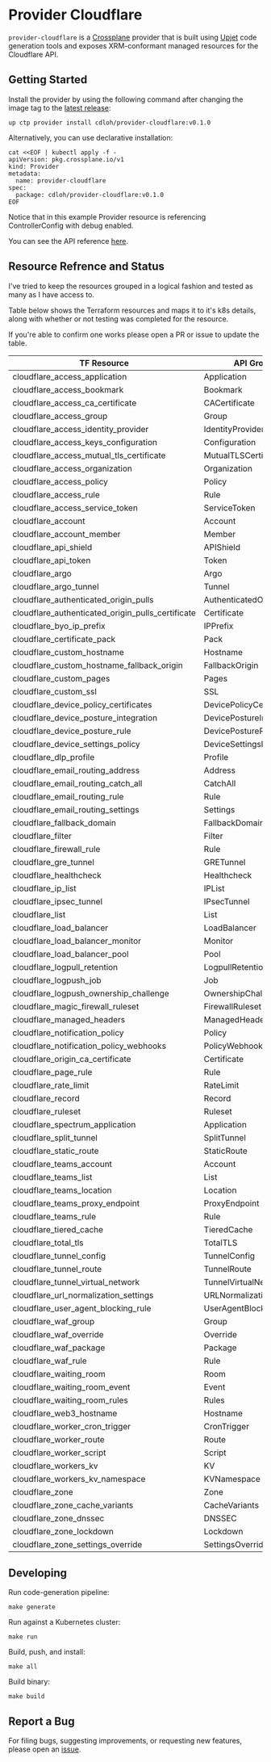 # Provider Cloudflare

`provider-cloudflare` is a [Crossplane](https://crossplane.io/) provider that
is built using [Upjet](https://github.com/upbound/upjet) code
generation tools and exposes XRM-conformant managed resources for the
Cloudflare API.

## Getting Started

Install the provider by using the following command after changing the image tag
to the [latest release](https://marketplace.upbound.io/providers/cdloh/provider-cloudflare):
```
up ctp provider install cdloh/provider-cloudflare:v0.1.0
```

Alternatively, you can use declarative installation:
```
cat <<EOF | kubectl apply -f -
apiVersion: pkg.crossplane.io/v1
kind: Provider
metadata:
  name: provider-cloudflare
spec:
  package: cdloh/provider-cloudflare:v0.1.0
EOF
```

Notice that in this example Provider resource is referencing ControllerConfig with debug enabled.

You can see the API reference [here](https://doc.crds.dev/github.com/cdloh/provider-cloudflare).

## Resource Refrence and Status

I've tried to keep the resources grouped in a logical fashion and tested as many as I have access to.

Table below shows the Terraform resources and maps it to it's k8s details, along with whether or not testing was completed for the resource.

If you're able to confirm one works please open a PR or issue to update the table.

| TF Resource | API Group | API Version | Kind | Tested |
| ---         | ---       | ---  | ---         | ---    |
| cloudflare_access_application | Application | access.cloudflare.upbound.io | v1alpha1 | ❌ |
| cloudflare_access_bookmark | Bookmark | access.cloudflare.upbound.io | v1alpha1 | ❌ |
| cloudflare_access_ca_certificate | CACertificate | access.cloudflare.upbound.io | v1alpha1 | ❌ |
| cloudflare_access_group | Group | access.cloudflare.upbound.io | v1alpha1 | ❌ |
| cloudflare_access_identity_provider | IdentityProvider | access.cloudflare.upbound.io | v1alpha1 | ❌ |
| cloudflare_access_keys_configuration | Configuration | access.cloudflare.upbound.io | v1alpha1 | ❌ |
| cloudflare_access_mutual_tls_certificate | MutualTLSCertificate | access.cloudflare.upbound.io | v1alpha1 | ❌ |
| cloudflare_access_organization | Organization | access.cloudflare.upbound.io | v1alpha1 | ❌ |
| cloudflare_access_policy | Policy | access.cloudflare.upbound.io | v1alpha1 | ❌ |
| cloudflare_access_rule | Rule | access.cloudflare.upbound.io | v1alpha1 | ❌ |
| cloudflare_access_service_token | ServiceToken | access.cloudflare.upbound.io | v1alpha1 | ❌ |
| cloudflare_account  | Account | account.cloudflare.upbound.io | v1alpha1 | ✅ |
| cloudflare_account_member | Member | account.cloudflare.upbound.io | v1alpha1 | ✅ |
| cloudflare_api_shield | APIShield | apishield.cloudflare.upbound.io | v1alpha1 | ✅ |
| cloudflare_api_token | Token | account.cloudflare.upbound.io | v1alpha1 | ✅ |
| cloudflare_argo | Argo | argo.cloudflare.upbound.io | v1alpha1 | ✅ |
| cloudflare_argo_tunnel | Tunnel | argo.cloudflare.upbound.io | v1alpha1 | ✅ |
| cloudflare_authenticated_origin_pulls | AuthenticatedOriginsPulls | authenticatedoriginpulls.cloudflare.upbound.io | v1alpha1 | ✅ |
| cloudflare_authenticated_origin_pulls_certificate | Certificate | authenticatedoriginpulls.cloudflare.upbound.io | v1alpha1 | ✅ |
| cloudflare_byo_ip_prefix | IPPrefix | IPPrefix | v1alpha1 | ❌ |
| cloudflare_certificate_pack | Pack | certificate.cloudflare.upbound.io | v1alpha1 | ✅ |
| cloudflare_custom_hostname | Hostname | customhostname.cloudflare.upbound.io | v1alpha1 | ✅ |
| cloudflare_custom_hostname_fallback_origin | FallbackOrigin | customhostname.cloudflare.upbound.io | v1alpha1 | ✅ |
| cloudflare_custom_pages | Pages | custom.cloudflare.upbound.io | v1alpha1 | ✅ |
| cloudflare_custom_ssl | SSL | custom.cloudflare.upbound.io | v1alpha1 | ✅ |
| cloudflare_device_policy_certificates | DevicePolicyCertificates | warp.cloudflare.upbound.io | v1alpha1 | ❌ |
| cloudflare_device_posture_integration | DevicePostureIntegration | warp.cloudflare.upbound.io | v1alpha1 | ❌ |
| cloudflare_device_posture_rule | DevicePostureRule | warp.cloudflare.upbound.io | v1alpha1 | ❌ |
| cloudflare_device_settings_policy | DeviceSettingsPolicy | warp.cloudflare.upbound.io | v1alpha1 | ❌ |
| cloudflare_dlp_profile | Profile | dlp.cloudflare.upbound.io | v1alpha1 | ❌ |
| cloudflare_email_routing_address | Address | emailrouting.cloudflare.upbound.io | v1alpha1 | ❌ |
| cloudflare_email_routing_catch_all | CatchAll | emailrouting.cloudflare.upbound.io | v1alpha1 | ❌ |
| cloudflare_email_routing_rule | Rule | emailrouting.cloudflare.upbound.io | v1alpha1 | ❌ |
| cloudflare_email_routing_settings | Settings | emailrouting.cloudflare.upbound.io | v1alpha1 | ❌ |
| cloudflare_fallback_domain | FallbackDomain | warp.cloudflare.upbound.io | v1alpha1 | ❌ |
| cloudflare_filter | Filter | filters.cloudflare.upbound.io | v1alpha1 | ✅ |
| cloudflare_firewall_rule | Rule | firewall.cloudflare.upbound.io | v1alpha1 | ✅ |
| cloudflare_gre_tunnel | GRETunnel | magic.cloudflare.upbound.io | v1alpha1 | ❌ |
| cloudflare_healthcheck | Healthcheck | zone.cloudflare.upbound.io | v1alpha1 | ✅ |
| cloudflare_ip_list | IPList | lists.cloudflare.upbound.io | v1alpha1 | ✅ |
| cloudflare_ipsec_tunnel | IPsecTunnel | magic.cloudflare.upbound.io | v1alpha1 | ❌ |
| cloudflare_list | List | lists.cloudflare.upbound.io | v1alpha1 | ✅ |
| cloudflare_load_balancer | LoadBalancer | loadbalancer.cloudflare.upbound.io | v1alpha1 | ✅ |
| cloudflare_load_balancer_monitor | Monitor | loadbalancer.cloudflare.upbound.io | v1alpha1 | ✅ |
| cloudflare_load_balancer_pool | Pool | loadbalancer.cloudflare.upbound.io | v1alpha1 | ✅ |
| cloudflare_logpull_retention | LogpullRetention | zone.cloudflare.upbound.io | v1alpha1 | ✅ |
| cloudflare_logpush_job | Job | logpush.cloudflare.upbound.io | v1alpha1 | ✅ |
| cloudflare_logpush_ownership_challenge | OwnershipChallenge | logpush.cloudflare.upbound.io | v1alpha1 | ✅ |
| cloudflare_magic_firewall_ruleset | FirewallRuleset | magic.cloudflare.upbound.io | v1alpha1 | ❌ |
| cloudflare_managed_headers | ManagedHeaders | zone.cloudflare.upbound.io | v1alpha1 | ✅ |
| cloudflare_notification_policy | Policy | notification.cloudflare.upbound.io | v1alpha1 | ✅ |
| cloudflare_notification_policy_webhooks | PolicyWebhooks | notification.cloudflare.upbound.io | v1alpha1 | ✅ |
| cloudflare_origin_ca_certificate | Certificate | originca.cloudflare.upbound.io | v1alpha1 | ✅ |
| cloudflare_page_rule | Rule | page.cloudflare.upbound.io | v1alpha1 | ✅ |
| cloudflare_rate_limit | RateLimit | zone.cloudflare.upbound.io | v1alpha1 | ❌ |
| cloudflare_record | Record | dns.cloudflare.upbound.io | v1alpha1 | ✅ |
| cloudflare_ruleset | Ruleset | ruleset.cloudflare.upbound.io | v1alpha1 | ✅ |
| cloudflare_spectrum_application | Application | spectrum.cloudflare.upbound.io | v1alpha1 | ✅ |
| cloudflare_split_tunnel | SplitTunnel | warp.cloudflare.upbound.io | v1alpha1 | ❌ |
| cloudflare_static_route | StaticRoute | magic.cloudflare.upbound.io | v1alpha1 | ❌ |
| cloudflare_teams_account | Account | teams.cloudflare.upbound.io | v1alpha1 | ❌ |
| cloudflare_teams_list | List | teams.cloudflare.upbound.io | v1alpha1 | ❌ |
| cloudflare_teams_location | Location | teams.cloudflare.upbound.io | v1alpha1 | ❌ |
| cloudflare_teams_proxy_endpoint | ProxyEndpoint | teams.cloudflare.upbound.io | v1alpha1 | ❌ |
| cloudflare_teams_rule | Rule | teams.cloudflare.upbound.io | v1alpha1 | ❌ |
| cloudflare_tiered_cache | TieredCache | zone.cloudflare.upbound.io | v1alpha1 | ✅ |
| cloudflare_total_tls | TotalTLS | zone.cloudflare.upbound.io  | v1alpha1 | ✅ |
| cloudflare_tunnel_config | TunnelConfig | argo.cloudflare.upbound.io | v1alpha1 | ✅ |
| cloudflare_tunnel_route | TunnelRoute | argo.cloudflare.upbound.io | v1alpha1 | ✅ |
| cloudflare_tunnel_virtual_network | TunnelVirtualNetwork | argo.cloudflare.upbound.io | v1alpha1 | ✅ |
| cloudflare_url_normalization_settings | URLNormalizationSettings | zone.cloudflare.upbound.io | v1alpha1 | ✅ |
| cloudflare_user_agent_blocking_rule | UserAgentBlockingRule | zone.cloudflare.upbound.io | v1alpha1 | ✅ |
| cloudflare_waf_group | Group | waf.cloudflare.upbound.io | v1alpha1 | ✅ |
| cloudflare_waf_override | Override | waf.cloudflare.upbound.io | v1alpha1 | ✅ |
| cloudflare_waf_package | Package | waf.cloudflare.upbound.io | v1alpha1 | ✅ |
| cloudflare_waf_rule | Rule | waf.cloudflare.upbound.io | v1alpha1 | ✅ |
| cloudflare_waiting_room | Room | waitingroom.cloudflare.upbound.io | v1alpha1 | ✅ |
| cloudflare_waiting_room_event | Event | waitingroom.cloudflare.upbound.io | v1alpha1 | ✅ |
| cloudflare_waiting_room_rules | Rules | waitingroom.cloudflare.upbound.io | v1alpha1 | ✅ |
| cloudflare_web3_hostname | Hostname | web3.cloudflare.upbound.io | v1alpha1 | ❌ |
| cloudflare_worker_cron_trigger | CronTrigger | worker.cloudflare.upbound.io | v1alpha1 | ✅ |
| cloudflare_worker_route | Route | worker.cloudflare.upbound.io | v1alpha1 | ✅ |
| cloudflare_worker_script | Script | worker.cloudflare.upbound.io | v1alpha1 | ✅ |
| cloudflare_workers_kv | KV | worker.cloudflare.upbound.io | v1alpha1 | ✅ |
| cloudflare_workers_kv_namespace | KVNamespace | worker.cloudflare.upbound.io  | v1alpha1 | ✅ |
| cloudflare_zone | Zone | zone.cloudflare.upbound.io | v1alpha1 | ✅ |
| cloudflare_zone_cache_variants | CacheVariants | zone.cloudflare.upbound.io | v1alpha1 | ✅ | SHITE
| cloudflare_zone_dnssec | DNSSEC | zone.cloudflare.upbound.io | v1alpha1 | ✅ |
| cloudflare_zone_lockdown | Lockdown | zone.cloudflare.upbound.io | v1alpha1 | ✅ | SHITE
| cloudflare_zone_settings_override | SettingsOverride | zone.cloudflare.upbound.io | v1alpha1 | ✅ |


## Developing

Run code-generation pipeline:
```console
make generate
```

Run against a Kubernetes cluster:

```console
make run
```

Build, push, and install:

```console
make all
```

Build binary:

```console
make build
```

## Report a Bug

For filing bugs, suggesting improvements, or requesting new features, please
open an [issue](https://github.com/cdloh/provider-cloudflare/issues).
